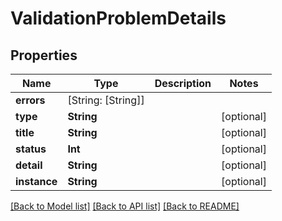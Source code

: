 # ValidationProblemDetails

## Properties
Name | Type | Description | Notes
------------ | ------------- | ------------- | -------------
**errors** | [String: [String]] |  | 
**type** | **String** |  | [optional] 
**title** | **String** |  | [optional] 
**status** | **Int** |  | [optional] 
**detail** | **String** |  | [optional] 
**instance** | **String** |  | [optional] 

[[Back to Model list]](../README.md#documentation-for-models) [[Back to API list]](../README.md#documentation-for-api-endpoints) [[Back to README]](../README.md)


